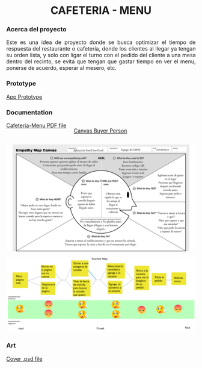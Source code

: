 <h1 align="center"> CAFETERIA - MENU </h1>
<h3 align="left">Acerca del proyecto</h3>
<p align="justify">
Este es una idea de proyecto donde se busca optimizar el tiempo de respuesta del restaurante o cafetería, donde los clientes al llegar ya tengan su orden lista, y solo con ligar el turno con el pedido del cliente a una mesa dentro del recinto, se evita que tengan que gastar tiempo en ver el menu, ponerse de acuerdo, esperar al mesero, etc.
</p>
<h3 align="left">Prototype</h3>
<p>
<div style="text-align: left;">
  <a href="https://www.figma.com/file/jMDGvyJhrWegndvcyKfglJ/App-Cafeteria?type=design&node-id=0-1&mode=design&t=ZV4dCkDkixOnfDur-0">App Prototype</a>
</div>
</p>
<h3 align="left">Documentation </h3>
<p>
<!-- Laitex --->
<div style="display: flex; justify-content: left; flex-end;">
  <!-- Laitex --->
  <a href="./Docs/Cafeteria-Menu/Doc-cafeteria.pdf" style="margin-right: 20px;">Cafeteria-Menu PDF file</a>

  <!-- Web Canvas --->
  <a href="https://www.canva.com/design/DAFwUaCOcZE/50RjQNNABKBntjp3pM4HfQ/edit">Canvas Buyer Person</a>
</div>

</p>
<!-- IMG --->
<div style="text-align: left;">
  <img src="./Assets/Img/Essentials/EmpathyMap/EmpathyMapCoffe.jpg" alt="Emphaty Map" style="max-width: 100%;">
</div>
</p>
<!-- IMG -->
<div style="text-align: left;">
  <img src="./Assets/Img/Essentials/JourneyMap/JourneyMap.png" alt="Canvas Buyer Person" style="max-width: 100%;">
</div>
</p>
<h3 align="left">Art</h3>
<p>
<!-- G-Drive --->
<div style="text-align: left;">
  <a href="https://drive.google.com/drive/folders/1AuNMp59X0YJqxR1alR2jJUgEV7NNbN8a?usp=sharing">Cover .psd file</a>
</div>
</p>